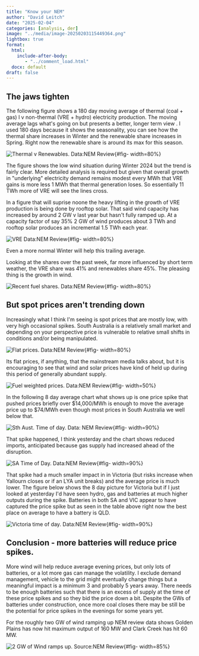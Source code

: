 ```yaml
---
title: "Know your NEM"
author: "David Leitch"
date: "2025-02-04"
categories: [analysis, der]
image: "../media/image-20250203115449364.png"
lightbox: true
format:
  html:
    include-after-body:
       - "../comment_load.html"
  docx: default
draft: false
---
```


## The jaws tighten

The following figure shows a 180 day moving average of thermal (coal + gas) l v non-thermal (VRE + hydro) electricity production. The moving average lags what's going on but presents a better, longer term view . I used 180 days because it shows the seasonality, you can see how the thermal share increases in Winter and the renewable share increases in Spring. Right now the renewable share is around its max for this season.



![Thermal v Renewables. Data:NEM Review](../media/image-20250203115449364.png){#fig- width=80%}

The figure shows the low wind situation during Winter 2024 but the trend is fairly  clear.  More detailed analysis is required but given that overall growth in "underlying" electricity demand remains modest every MWh that VRE gains is more less 1 MWh that thermal generation loses. So essentially 11 TWh more of VRE will see the lines cross. 

In a figure that will suprise noone the heavy lifting in the growth of VRE production is being done by rooftop solar. That said wind capacity has increased by around 2 GW v last year but hasn't fully ramped up. At a capacity factor of say 35% 2 GW of wind produces about 3 TWh and rooftop solar produces an incremental 1.5 TWh each year.

![VRE Data:NEM Review](../media/image-20250203115345812.png){#fig- width=80%}

Even a more normal Winter will help this trailing average.

Looking at the shares over the past week, far more influenced  by short term weather, the VRE share was 41% and renewables share 45%. The pleasing thing is the growth in wind.

![Recent fuel shares. Data:NEM Review](../media/image-20250203115516362.png){#fig- width=80%}

## But spot prices aren't trending down

Increasingly what I think I'm seeing is spot prices that are mostly low, with very high occasional spikes. South Australia is a relatively small market and depending on your perspective price is vulnerable to relative small shifts in conditions and/or being manipulated.

![Flat prices. Data:NEM Review](../media/image-20250203115555769.png){#fig- width=80%}

Its flat prices, if anything, that the mainstream media talks about, but it is encouraging to see that wind and solar prices have kind of held up during this period of generally abundant supply.



![Fuel weighted prices. Data:NEM Review](../media/image-20250203115625933.png){#fig- width=50%}



In the following 8 day average chart what shows up is one price spike that pushed prices briefly over \$14,000/MWh is enough to move the average price up to \$74/MWh even though most prices in South Australia we well below that.



![Sth Aust. Time of day. Data: NEM Review](../media/image-20250203115754911.png){#fig- width=90%}

That spike happened, I think yesterday and the chart shows reduced imports, anticipated because gas supply had increased ahead of the disruption. 



![SA Time of Day. Data:NEM Review](../media/image-20250203115702995.png){#fig- width=90%}

That spike had a much smaller impact in  in Victoria (but  risks increase  when Yallourn closes or if an LYA unit breaks) and the average price is much lower. The figure below shows the 8 day picture for Victoria but if I just looked at yesterday I'd have seen hydro, gas and batteries at much higher outputs during the spike. Batteries in both SA and VIC appear to have captured the price spike but as seen in the table above right now the best place on average to have a battery is QLD.

![Victoria time of day. Data:NEM Review](../media/image-20250203115829003.png){#fig- width=90%} 



## Conclusion - more batteries will reduce price spikes.

More wind will help reduce average evening prices, but only lots of batteries, or a lot more gas can manage the volatility. I exclude demand management, vehicle to the grid might eventually change things but a meaningful impact is a minimum 3 and probably 5 years away.  There needs to be enough batteries such that there is an excess of supply at the time of these price spikes and so they bid the price down a bit. Despite the GWs of batteries under construction, once more coal closes there may be still be the potential for price spikes in the evenings for some years yet.

For the roughly two GW of wind ramping up NEM review data shows Golden Plains has now hit maximum output of 160 MW and Clark Creek has hit 60 MW.



![2 GW of Wind ramps up. Source:NEM Review](../media/image-20250203120643314.png){#fig- width=85%}